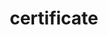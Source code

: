 ---
title: "certificate"
layout: category
permalink: /categories/certificate/
author_profile: true
taxonomy: "certificate"
sidebar:
    nav: "docs"
---